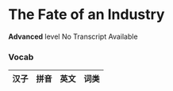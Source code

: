# The Fate of an Industry
**Advanced** level
No Transcript Available
### Vocab
|汉子|拼音|英文|词类|
|----|----|----|----|